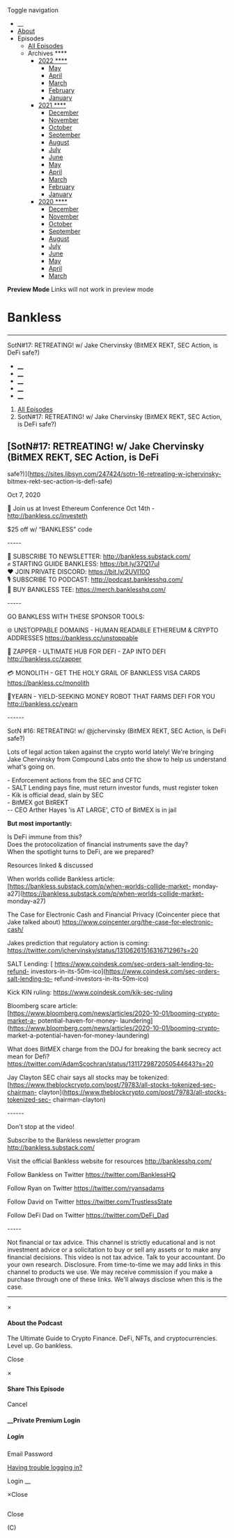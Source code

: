 Toggle navigation [](/247424 "Home Page")

  * __
  * [About]()
  * Episodes 
    * [All Episodes](/247424)
    * Archives ****
      * [2022 ****](/247424/2022)
        * [May](/247424/2022/05)
        * [April](/247424/2022/04)
        * [March](/247424/2022/03)
        * [February](/247424/2022/02)
        * [January](/247424/2022/01)
      * [2021 ****](/247424/2021)
        * [December](/247424/2021/12)
        * [November](/247424/2021/11)
        * [October](/247424/2021/10)
        * [September](/247424/2021/09)
        * [August](/247424/2021/08)
        * [July](/247424/2021/07)
        * [June](/247424/2021/06)
        * [May](/247424/2021/05)
        * [April](/247424/2021/04)
        * [March](/247424/2021/03)
        * [February](/247424/2021/02)
        * [January](/247424/2021/01)
      * [2020 ****](/247424/2020)
        * [December](/247424/2020/12)
        * [November](/247424/2020/11)
        * [October](/247424/2020/10)
        * [September](/247424/2020/09)
        * [August](/247424/2020/08)
        * [July](/247424/2020/07)
        * [June](/247424/2020/06)
        * [May](/247424/2020/05)
        * [April](/247424/2020/04)
        * [March](/247424/2020/03)

**Preview Mode** Links will not work in preview mode

# Bankless

###

* * *

SotN#17: RETREATING! w/ Jake Chervinsky (BitMEX REKT, SEC Action, is DeFi
safe?)

  * [__](http://twitter.com/banklesshq "Visit Us on Twitter")
  * [__](mailto:ryan@mythos.capital "Email This Podcast")
  * [__](http://feeds.libsyn.com/247424/rss "Subscribe to RSS Feed")
  * [__](https://podcasts.apple.com/us/podcast/bankless/id1499409058?ls=1 "Listen on Apple Podcasts")
  * [__](https://open.spotify.com/show/41TNnXSv5ExcQSzEGLlGhy "Listen on Spotify")

  1. [All Episodes](/247424)
  2. SotN#17: RETREATING! w/ Jake Chervinsky (BitMEX REKT, SEC Action, is DeFi safe?)

## [SotN#17: RETREATING! w/ Jake Chervinsky (BitMEX REKT, SEC Action, is DeFi
safe?)](https://sites.libsyn.com/247424/sotn-16-retreating-w-jchervinsky-
bitmex-rekt-sec-action-is-defi-safe)

Oct 7, 2020

📣 Join us at Invest Ethereum Conference Oct 14th -
<http://bankless.cc/investeth>  
  
$25 off w/ “BANKLESS” code

\-----

🚀 SUBSCRIBE TO NEWSLETTER: <http://bankless.substack.com/>  
✊ STARTING GUIDE BANKLESS: <https://bit.ly/37Q17uI>  
❤️ JOIN PRIVATE DISCORD: <https://bit.ly/2UVI10O>  
🎙️ SUBSCRIBE TO PODCAST: <http://podcast.banklesshq.com/>  
👕 BUY BANKLESS TEE: <https://merch.banklesshq.com/>

\-----

GO BANKLESS WITH THESE SPONSOR TOOLS:

🌐 UNSTOPPABLE DOMAINS - HUMAN READABLE ETHEREUM & CRYPTO ADDRESSES
<https://bankless.cc/unstoppable>

🌈 ZAPPER - ULTIMATE HUB FOR DEFI - ZAP INTO DEFI <http://bankless.cc/zapper>

💳 MONOLITH - GET THE HOLY GRAIL OF BANKLESS VISA CARDS
<https://bankless.cc/monolith>

🤖YEARN - YIELD-SEEKING MONEY ROBOT THAT FARMS DEFI FOR YOU
<http://bankless.cc/yearn>

\------

SotN #16: RETREATING! w/ @jchervinsky (BitMEX REKT, SEC Action, is DeFi safe?)

Lots of legal action taken against the crypto world lately! We're bringing
Jake Chervinsky from Compound Labs onto the show to help us understand what's
going on.

\- Enforcement actions from the SEC and CFTC  
\- SALT Lending pays fine, must return investor funds, must register token  
\- Kik is official dead, slain by SEC  
\- BitMEX got BitREKT  
\-- CEO Arther Hayes 'is AT LARGE', CTO of BitMEX is in jail

**But most importantly:**

Is DeFi immune from this?  
Does the protocolization of financial instruments save the day?  
When the spotlight turns to DeFi, are we prepared?

Resources linked & discussed

When worlds collide Bankless article:  
[https://bankless.substack.com/p/when-worlds-collide-market-
monday-a27](https://bankless.substack.com/p/when-worlds-collide-market-
monday-a27)

The Case for Electronic Cash and Financial Privacy (Coincenter piece that Jake
talked about) <https://www.coincenter.org/the-case-for-electronic-cash/>

Jakes prediction that regulatory action is coming:
<https://twitter.com/jchervinsky/status/1310626151631671296?s=20>

SALT Lending: [ https://www.coindesk.com/sec-orders-salt-lending-to-refund-
investors-in-its-50m-ico](https://www.coindesk.com/sec-orders-salt-lending-to-
refund-investors-in-its-50m-ico)

Kick KIN ruling: <https://www.coindesk.com/kik-sec-ruling>

Bloomberg scare article:  
[https://www.bloomberg.com/news/articles/2020-10-01/booming-crypto-market-a-
potential-haven-for-money-
laundering](https://www.bloomberg.com/news/articles/2020-10-01/booming-crypto-
market-a-potential-haven-for-money-laundering)

What does BitMEX charge from the DOJ for breaking the bank secrecy act mean
for Defi? <https://twitter.com/AdamScochran/status/1311729872050544643?s=20>

Jay Clayton SEC chair says all stocks may be tokenized:  
[https://www.theblockcrypto.com/post/79783/all-stocks-tokenized-sec-chairman-
clayton](https://www.theblockcrypto.com/post/79783/all-stocks-tokenized-sec-
chairman-clayton)

\------

Don't stop at the video!

Subscribe to the Bankless newsletter program <http://bankless.substack.com/>

Visit the official Bankless website for resources <http://banklesshq.com/>

Follow Bankless on Twitter <https://twitter.com/BanklessHQ>

Follow Ryan on Twitter <https://twitter.com/ryansadams>

Follow David on Twitter <https://twitter.com/TrustlessState>

Follow DeFi Dad on Twitter <https://twitter.com/DeFi_Dad>

\-----

Not financial or tax advice. This channel is strictly educational and is not
investment advice or a solicitation to buy or sell any assets or to make any
financial decisions. This video is not tax advice. Talk to your accountant. Do
your own research. Disclosure. From time-to-time we may add links in this
channel to products we use. We may receive commission if you make a purchase
through one of these links. We'll always disclose when this is the case.

* * *

×

#### About the Podcast

The Ultimate Guide to Crypto Finance. DeFi, NFTs, and cryptocurrencies. Level
up. Go bankless.

Close

×

#### Share This Episode

Cancel

#### __Private Premium Login

##### Login

Email Password

[Having trouble logging in?](')

Login __

×Close

![]()

Close

(C)

